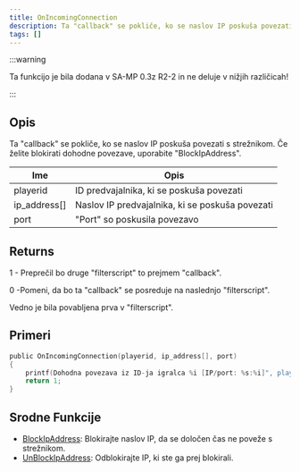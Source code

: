 ```yaml
---
title: OnIncomingConnection
description: Ta "callback" se pokliče, ko se naslov IP poskuša povezati s strežnikom.
tags: []
---
```


:::warning

Ta funkcijo je bila dodana v SA-MP 0.3z R2-2 in ne deluje v nižjih različicah!

:::

## Opis

Ta "callback" se pokliče, ko se naslov IP poskuša povezati s strežnikom. Če želite blokirati dohodne povezave, uporabite "BlockIpAddress".

| Ime          | Opis                                            |
| ------------ | ----------------------------------------------- |
| playerid     | ID predvajalnika, ki se poskuša povezati        |
| ip_address[] | Naslov IP predvajalnika, ki se poskuša povezati |
| port         | "Port" so poskusila povezavo                    |

## Returns

1 - Preprečil bo druge "filterscript" to prejmem "callback".

0 -Pomeni, da bo ta "callback" se posreduje na naslednjo "filterscript".

Vedno je bila povabljena prva v "filterscript".

## Primeri

```c
public OnIncomingConnection(playerid, ip_address[], port)
{
    printf(Dohodna povezava iz ID-ja igralca %i [IP/port: %s:%i]", playerid, ip_address, port);
    return 1;
}
```

## Srodne Funkcije

- [BlockIpAddress](../functions/BlockIpAddress.md): Blokirajte naslov IP, da se določen čas ne poveže s strežnikom.
- [UnBlockIpAddress](../functions/UnBlockIpAddress.md): Odblokirajte IP, ki ste ga prej blokirali.
